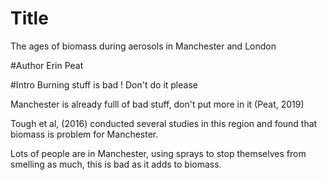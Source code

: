 # Title 
The ages of biomass during aerosols in Manchester and London 

#Author 
Erin Peat

#Intro
Burning stuff is bad ! Don't do it please

Manchester is already fulll of bad stuff, don't put more in it (Peat, 2019)

Tough et al, (2016) conducted several studies in this region and found that biomass is problem for Manchester. 

Lots of people are in Manchester, using sprays to stop themselves from smelling as much, this is bad as it adds to biomass. 
